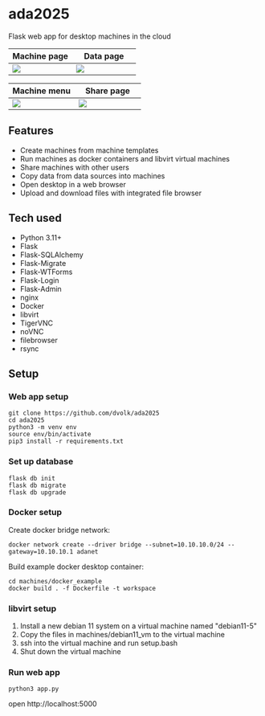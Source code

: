 # ada2025

Flask web app for desktop machines in the cloud

<table>
<thead>
<th width=50%>Machine page</th>
<th width=50%>Data page</th>
</thead>
<tr>
<td>
<img src="https://i.postimg.cc/v88QT879/localhost-5000-machines-18.png">
</td>
<td>
<img src="https://i.postimg.cc/38F830GY/localhost-5000-data-3.png">
</td>
</tr>
</table>
<table>
<thead>
<th width=50%>Machine menu</th>
<th width=50%>Share page</th>
</thead>
<tr>
<td>
<img src="https://i.postimg.cc/fzNW4fJ8/10-10-10-2.png">
</td>
<td>
<img src="https://i.postimg.cc/gGx230CH/localhost-5000-share-machine-2.png ">
</td>
</tr>
</table>

## Features

- Create machines from machine templates
- Run machines as docker containers and libvirt virtual machines
- Share machines with other users
- Copy data from data sources into machines
- Open desktop in a web browser
- Upload and download files with integrated file browser

## Tech used

- Python 3.11+
- Flask
- Flask-SQLAlchemy
- Flask-Migrate
- Flask-WTForms
- Flask-Login
- Flask-Admin
- nginx
- Docker
- libvirt
- TigerVNC
- noVNC
- filebrowser
- rsync

## Setup

### Web app setup

```
git clone https://github.com/dvolk/ada2025
cd ada2025
python3 -m venv env
source env/bin/activate
pip3 install -r requirements.txt
```

### Set up database

```
flask db init
flask db migrate
flask db upgrade
```

### Docker setup

Create docker bridge network:

```
docker network create --driver bridge --subnet=10.10.10.0/24 --gateway=10.10.10.1 adanet
```

Build example docker desktop container:

```
cd machines/docker_example
docker build . -f Dockerfile -t workspace
```

### libvirt setup

1. Install a new debian 11 system on a virtual machine named "debian11-5"
2. Copy the files in machines/debian11_vm to the virtual machine
3. ssh into the virtual machine and run setup.bash
4. Shut down the virtual machine

### Run web app

```
python3 app.py
```

open http://localhost:5000
